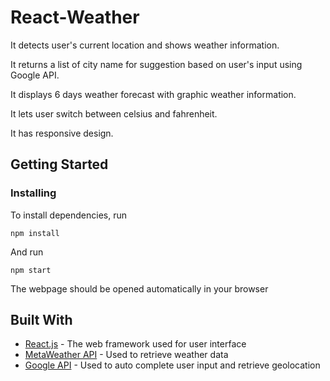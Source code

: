 # React-Weather

It detects user's current location and shows weather information.

It returns a list of city name for suggestion based on user's input using Google API.

It displays 6 days weather forecast with graphic weather information.

It lets user switch between celsius and fahrenheit.

It has responsive design.


## Getting Started

### Installing

To install dependencies, run

```
npm install
```

And run

```
npm start
```

The webpage should be opened automatically in your browser



## Built With

* [React.js](https://reactjs.org/) - The web framework used for user interface
* [MetaWeather API](https://www.metaweather.com/api/) - Used to retrieve weather data
* [Google API](https://developers.google.com/apis-explorer/#p/) - Used to auto complete user input and retrieve geolocation
